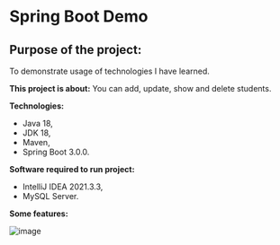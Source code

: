 # Spring Boot Demo
## Purpose of the project:
To demonstrate usage of technologies I have learned.

**This project is about:** You can add, update, show and delete students.

**Technologies:**
- Java 18,
- JDK 18,
- Maven,
- Spring Boot 3.0.0.

**Software required to run project:**
- IntelliJ IDEA 2021.3.3,
- MySQL Server.

**Some features:**

![image](https://user-images.githubusercontent.com/64408066/165375418-56dd12da-3b9d-4d46-88af-2577096e1272.png)
